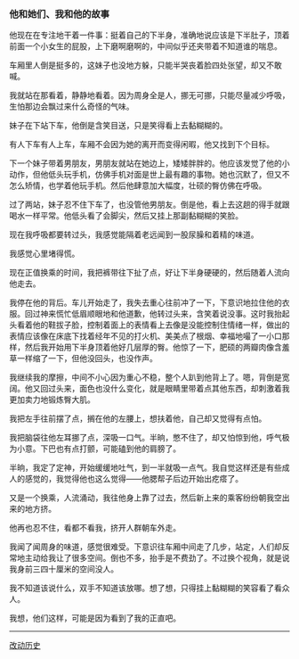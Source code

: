 <h3 id="他和她们、我和他的故事">他和她们、我和他的故事</h3>
<p>他现在在专注地干着一件事：挺着自己的下半身，准确地说应该是下半肚子，顶着前面一个小女生的屁股，上下磨啊磨啊的，中间似乎还夹带着不知道谁的喘息。</p>
<p>车厢里人倒是挺多的，这妹子也没地方躲，只能半哭丧着脸四处张望，却又不敢喊。</p>
<p>我就站在那看着，静静地看着。因为周身全是人，挪无可挪，只能尽量减少呼吸，生怕那边会飘过来什么奇怪的气味。</p>
<p>妹子在下站下车，他倒是含笑目送，只是笑得看上去黏糊糊的。</p>
<p>有人下车有人上车，车厢不会因为她的离开而变得闲暇，他又找到下个目标。</p>
<p>下一个妹子带着男朋友，男朋友就站在她边上，矮矮胖胖的。他应该发觉了他的小动作，但他低头玩手机，仿佛手机对面是世上最有趣的事物。她也沉默了，但又不怎么矫情，也学着他玩手机。然后他肆意加大幅度，壮硕的臀仿佛在呼吸。</p>
<p>过了两站，妹子忍不住下车了，也没管他男朋友。倒是他，看上去这趟的得手就跟喝水一样平常。他低头看了会脚尖，然后又挂上那副黏糊糊的笑脸。</p>
<p>现在我呼吸都要转过头，我感觉能隔着老远闻到一股尿臊和着精的味道。</p>
<p>我感觉心里堵得慌。</p>
<p>现在正值换乘的时间，我把裤带往下扯了点，好让下半身硬硬的，然后随着人流向他走去。</p>
<p>我停在他的背后。车儿开始走了，我失去重心往前冲了一下，下意识地拉住他的衣服。回过神来慌忙低眉顺眼地和他道歉，他转过头来，含笑着说没事。这时我抬起头看着他的鞋拔子脸，控制着面上的表情看上去像是没能控制住情绪一样，做出的表情应该像在床底下找着经年不见的打火机、美美点了根烟、幸福地嘬了一小口那样，然后我开始用下半身顶着他好几层厚的臀。他惊了一下，肥硕的两瓣肉像含羞草一样缩了一下，但他没回头，也没作声。</p>
<p>我继续我的摩擦，中间不小心因为重心不稳，整个人趴到他背上了。嗯，背倒是宽阔。他又回过头来，面色也没什么变化，就是眼睛里带着点其他东西，却刺激着我更加卖力地锻炼臀大肌。</p>
<p>我把左手往前摆了点，搁在他的左腰上，想扶着他，自己却又觉得有点怕。</p>
<p>我把脑袋往他左耳挪了点，深吸一口气。半晌，憋不住了，却又怕惊到他，呼气极为小意。下巴也有点打颤，可能磕到他的肩膀了。</p>
<p>半晌，我定了定神，开始缓缓地吐气，到一半就吸一点气。我自觉这样还是有些成人的感觉的，我觉得他也这么觉得——他腮帮子后边开始出疙瘩了。</p>
<p>又是一个换乘，人流涌动，我往他身上靠了过去，然后新上来的乘客纷纷朝我空出来的地方挤。</p>
<p>他再也忍不住，看都不看我，挤开人群朝车外走。</p>
<p>我闻了闻周身的味道，感觉很难受。下意识往车厢中间走了几步，站定，人们却反常地主动给我让了很多空间。倒也不多，抬手是不费劲了。不过换个视角，就是说我身前三四十厘米的空间没人。</p>
<p>我不知道该说什么，双手不知道该放哪。想了想，只得挂上黏糊糊的笑容看了看众人。</p>
<p>我想，他们这样，可能是因为看到了我的正直吧。</p>
<hr>
<p><a href="https://github.com/orzyyyy/memo/commits/master/src/assets/markdown/9681c099c110874ff452724195c13dea.md">改动历史</a></p>
